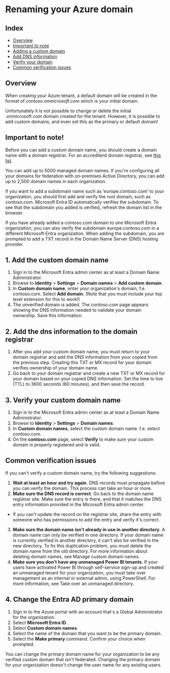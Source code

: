 # Renaming your Azure domain
## Index
* [Overview](#overview)
* [Important to note](#important-to-note)
* [Adding a custom domain](#1-add-the-custom-domain-name)
* [Add DNS information](#2-add-the-dns-information-to-the-domain-registrar)
* [Verify your domain](#3-verify-your-custom-domain-name)
* [Common verification issues](#common-verification-issues)

## Overview
When creating your Azure tenant, a default domain will be created in the format of *contoso.onmicrosoft.com* which is your initial domain.

Unfortunately it is not possible to change or delete the initial .onmicrosoft.com domain created for the tenant. However, it is possible to add custom domains, and even set this as the primary or default domain!

## Important to note!
Before you can add a custom domain name, you should create a domain name with a domain registrar. For an accrediterd domain registrar, see [this list](https://www.icann.org/registrar-reports/accredited-list.html).

You can add up to 5000 managed domain names. If you're configuring all your domains for federation with on-premises Active Directory, you can add up to 2,500 domain names in each organization.

If you want to add a subdomain name such as ‘europe.contoso.com’ to your organization, you should first add and verify the root domain, such as contoso.com. Microsoft Entra ID automatically verifies the subdomain. To see that the subdomain you added is verified, refresh the domain list in the browser.

If you have already added a contoso.com domain to one Microsoft Entra organization, you can also verify the subdomain europe.contoso.com in a different Microsoft Entra organization. When adding the subdomain, you are prompted to add a TXT record in the Domain Name Server (DNS) hosting provider.

##  1. Add the custom domain name
1. Sign in to the Microsoft Entra admin center as at least a Domain Name Administrator.
2. Browse to **Identity** > **Settings** > **Domain names** > **Add custom domain**.
3. In **Custom domain name**, enter your organization's domain, f.e. contoso.com. Select **Add domain**. (Note that you must include your top level extension for this to work!)
4. The unverified domain is added. The contoso.com page appears showing the DNS information needed to validate your domain ownership. Save this information.

## 2. Add the dns information to the domain registrar
1. After you add your custom domain name, you must return to your domain registrar and add the DNS information from your copied from the previous step. Creating this TXT or MX record for your domain verifies ownership of your domain name.
2. Go back to your domain registrar and create a new TXT or MX record for your domain based on your copied DNS information. Set the time to live (TTL) to 3600 seconds (60 minutes), and then save the record.

## 3. Verify your custom domain name
1. Sign in to the Microsoft Entra admin center as at least a Domain Name Administrator.
2. Browse to **Identity** > **Settings** > **Domain names**.
3. In **Custom domain names**, select the custom domain name. f.e. select contoso.com.
4. On the **contoso.com** page, select **Verify** to make sure your custom domain is properly registered and is valid.

## Common verification issues
If you can't verify a custom domain name, try the following suggestions:

1. **Wait at least an hour and try again**. DNS records must propagate before you can verify the domain. This process can take an hour or more.
2. **Make sure the DNS record is correct**. Go back to the domain name registrar site. Make sure the entry is there, and that it matches the DNS entry information provided in the Microsoft Entra admin center.
 * If you can't update the record on the registrar site, share the entry with someone who has permissions to add the entry and verify it's correct.
3. **Make sure the domain name isn't already in use in another directory**. A domain name can only be verified in one directory. If your domain name is currently verified in another directory, it can't also be verified in the new directory. To fix this duplication problem, you must delete the domain name from the old directory. For more information about deleting domain names, see Manage custom domain names.
4. **Make sure you don't have any unmanaged Power BI tenants**. If your users have activated Power BI through self-service sign-up and created an unmanaged tenant for your organization, you must take over management as an internal or external admin, using PowerShell. For more information, see Take over an unmanaged directory.

## 4. Change the Entra AD primary domain
1. Sign in to the Azure portal with an account that's a Global Administrator for the organization.
2. Select **Microsoft Entra ID**.
3. Select **Custom domain names**.
4. Select the name of the domain that you want to be the primary domain.
5. Select the **Make primary** command. Confirm your choice when prompted.

You can change the primary domain name for your organization to be any verified custom domain that isn't federated. Changing the primary domain for your organization doesn't change the user name for any existing users.